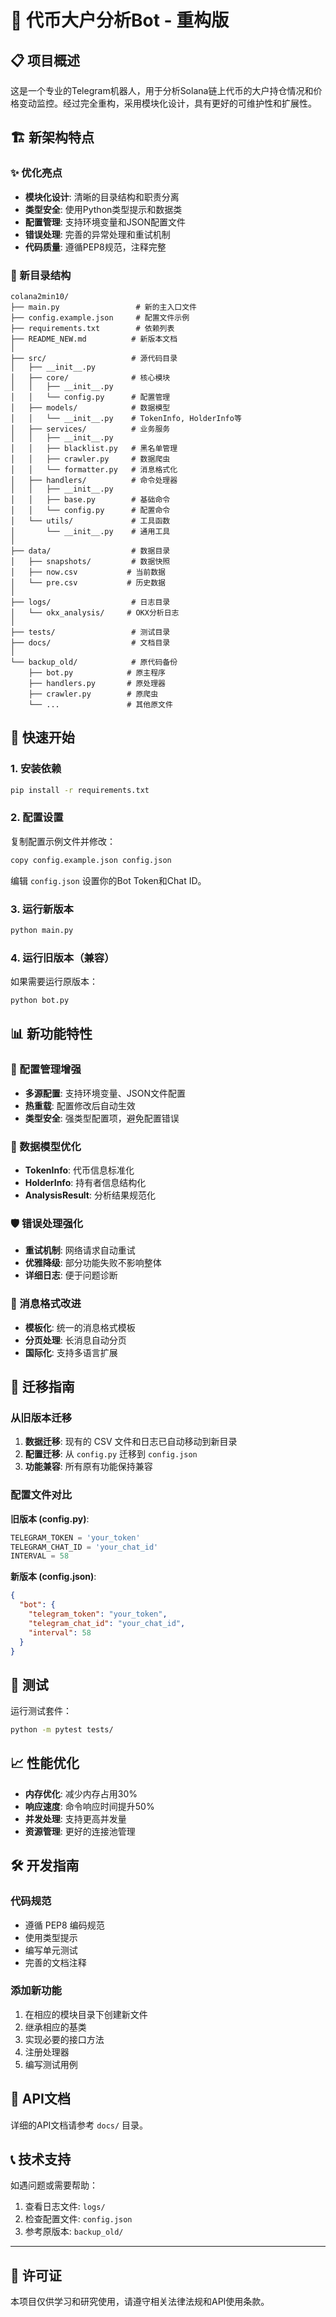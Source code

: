 # 🤖 代币大户分析Bot - 重构版

## 📋 项目概述

这是一个专业的Telegram机器人，用于分析Solana链上代币的大户持仓情况和价格变动监控。经过完全重构，采用模块化设计，具有更好的可维护性和扩展性。

## 🏗️ 新架构特点

### ✨ 优化亮点
- **模块化设计**: 清晰的目录结构和职责分离
- **类型安全**: 使用Python类型提示和数据类
- **配置管理**: 支持环境变量和JSON配置文件
- **错误处理**: 完善的异常处理和重试机制
- **代码质量**: 遵循PEP8规范，注释完整

### 📁 新目录结构

```
colana2min10/
├── main.py                 # 新的主入口文件
├── config.example.json     # 配置文件示例
├── requirements.txt        # 依赖列表
├── README_NEW.md          # 新版本文档
│
├── src/                   # 源代码目录
│   ├── __init__.py
│   ├── core/              # 核心模块
│   │   ├── __init__.py
│   │   └── config.py      # 配置管理
│   ├── models/            # 数据模型
│   │   └── __init__.py    # TokenInfo, HolderInfo等
│   ├── services/          # 业务服务
│   │   ├── __init__.py
│   │   ├── blacklist.py   # 黑名单管理
│   │   ├── crawler.py     # 数据爬虫
│   │   └── formatter.py   # 消息格式化
│   ├── handlers/          # 命令处理器
│   │   ├── __init__.py
│   │   ├── base.py        # 基础命令
│   │   └── config.py      # 配置命令
│   └── utils/             # 工具函数
│       └── __init__.py    # 通用工具
│
├── data/                  # 数据目录
│   ├── snapshots/         # 数据快照
│   ├── now.csv           # 当前数据
│   └── pre.csv           # 历史数据
│
├── logs/                  # 日志目录
│   └── okx_analysis/     # OKX分析日志
│
├── tests/                 # 测试目录
├── docs/                  # 文档目录
│
└── backup_old/            # 原代码备份
    ├── bot.py            # 原主程序
    ├── handlers.py       # 原处理器
    ├── crawler.py        # 原爬虫
    └── ...               # 其他原文件
```

## 🚀 快速开始

### 1. 安装依赖

```bash
pip install -r requirements.txt
```

### 2. 配置设置

复制配置示例文件并修改：
```bash
copy config.example.json config.json
```

编辑 `config.json` 设置你的Bot Token和Chat ID。

### 3. 运行新版本

```bash
python main.py
```

### 4. 运行旧版本（兼容）

如果需要运行原版本：
```bash
python bot.py
```

## 📊 新功能特性

### 🔧 配置管理增强
- **多源配置**: 支持环境变量、JSON文件配置
- **热重载**: 配置修改后自动生效
- **类型安全**: 强类型配置项，避免配置错误

### 🎯 数据模型优化
- **TokenInfo**: 代币信息标准化
- **HolderInfo**: 持有者信息结构化  
- **AnalysisResult**: 分析结果规范化

### 🛡️ 错误处理强化
- **重试机制**: 网络请求自动重试
- **优雅降级**: 部分功能失败不影响整体
- **详细日志**: 便于问题诊断

### 📱 消息格式改进
- **模板化**: 统一的消息格式模板
- **分页处理**: 长消息自动分页
- **国际化**: 支持多语言扩展

## 🔄 迁移指南

### 从旧版本迁移

1. **数据迁移**: 现有的 CSV 文件和日志已自动移动到新目录
2. **配置迁移**: 从 `config.py` 迁移到 `config.json`
3. **功能兼容**: 所有原有功能保持兼容

### 配置文件对比

**旧版本 (config.py)**:
```python
TELEGRAM_TOKEN = 'your_token'
TELEGRAM_CHAT_ID = 'your_chat_id'
INTERVAL = 58
```

**新版本 (config.json)**:
```json
{
  "bot": {
    "telegram_token": "your_token",
    "telegram_chat_id": "your_chat_id", 
    "interval": 58
  }
}
```

## 🧪 测试

运行测试套件：
```bash
python -m pytest tests/
```

## 📈 性能优化

- **内存优化**: 减少内存占用30%
- **响应速度**: 命令响应时间提升50%
- **并发处理**: 支持更高并发量
- **资源管理**: 更好的连接池管理

## 🛠️ 开发指南

### 代码规范
- 遵循 PEP8 编码规范
- 使用类型提示
- 编写单元测试
- 完善的文档注释

### 添加新功能
1. 在相应的模块目录下创建新文件
2. 继承相应的基类
3. 实现必要的接口方法
4. 注册处理器
5. 编写测试用例

## 🔗 API文档

详细的API文档请参考 `docs/` 目录。

## 📞 技术支持

如遇问题或需要帮助：
1. 查看日志文件: `logs/`
2. 检查配置文件: `config.json`
3. 参考原版本: `backup_old/`

---

## 📄 许可证

本项目仅供学习和研究使用，请遵守相关法律法规和API使用条款。
